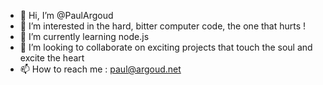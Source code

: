 - 👋 Hi, I’m @PaulArgoud
- 👀 I’m interested in the hard, bitter computer code, the one that hurts !
- 🌱 I’m currently learning node.js
- 💞️ I’m looking to collaborate on exciting projects that touch the soul and excite the heart
- 📫 How to reach me : paul@argoud.net

<!---
PaulArgoud/PaulArgoud is a ✨ special ✨ repository because its `README.md` (this file) appears on your GitHub profile.
You can click the Preview link to take a look at your changes.
--->
